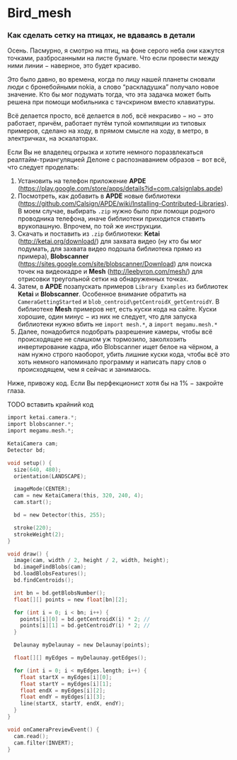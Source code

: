 # Bird_mesh

### Как сделать сетку на птицах, не вдаваясь в детали


Осень. Пасмурно, я смотрю на птиц, на фоне серого неба они кажутся точками, разбросанными на листе бумаге. Что если провести между ними линии &minus; наверное, это будет красиво.


Это было давно, во времена, когда по лицу нашей планеты сновали люди с бронебойными nokia, а слово “раскладушка” получало новое значение.
Кто бы мог подумать тогда, что эта задачка может быть решена при помощи мобильника с тачскрином вместо клавиатуры.


Всё делается просто, всё делается в лоб, всё некрасиво &minus; но &minus; это работает, причём, работает путём тупой компиляции из типовых примеров, сделано на ходу, в прямом смысле на ходу, в метро, в электричках, на эскалаторах.


Если Вы не владелец огрызка и хотите немного поразвлекаться реалтайм-триангуляцией Делоне с распознаванием образов &minus; вот всё, что следует проделать:
1. Установить на телефон приложение **APDE** (https://play.google.com/store/apps/details?id=com.calsignlabs.apde)
1. Посмотреть, как добавить в **APDE** новые библиотеки (https://github.com/Calsign/APDE/wiki/Installing-Contributed-Libraries). В моем случае, выбирать `.zip` нужно было при помощи родного проводника телефона, иначе библиотеки приходится ставить врукопашную. Впрочем, по той же инструкции.
1. Скачать и поставить из `.zip` библиотеки: **Ketai** (http://ketai.org/download/) для захвата видео (ну кто бы мог подумать, для захвата видео подошла библиотека прямо из примера), **Blobscanner** (https://sites.google.com/site/blobscanner/Download) для поиска точек на видеокадре и **Mesh** (http://leebyron.com/mesh/) для отрисовки треугольной сетки на обнаруженных точках.
1. Затем, в **APDE** позапускать примеров `Library Examples` из библиотек **Ketai** и **Blobscanner**. Особенное внимание обратить на `CameraGettingStarted` и `blob_centroid\getCentroidX_getCentroidY`. В библиотеке **Mesh** примеров нет, есть куски кода на сайте. Куски хорошие, один минус &minus; из них не следует, что для запуска библиотеки нужно вбить не `import mesh.*`, а `import megamu.mesh.*`
1. Далее, понадобится подобрать разрешение камеры, чтобы всё происходящее не слишком уж тормозило, заколхозить инвертирование кадра, ибо Blobscanner ищет белое на чёрном, а нам нужно строго наоборот, убить лишние куски кода, чтобы всё это хоть немного напоминало программу и написать пару слов о происходящем, чем я сейчас и занимаюсь.

Ниже, привожу код. Если Вы перфекционист хотя бы на 1% &minus; закройте глаза.

TODO вставить крайний код


```C
import ketai.camera.*;
import blobscanner.*;
import megamu.mesh.*;

KetaiCamera cam;
Detector bd;

void setup() {
  size(640, 480);
  orientation(LANDSCAPE);

  imageMode(CENTER);
  cam = new KetaiCamera(this, 320, 240, 4);
  cam.start();

  bd = new Detector(this, 255);

  stroke(220);
  strokeWeight(2);
}

void draw() {
  image(cam, width / 2, height / 2, width, height);
  bd.imageFindBlobs(cam);
  bd.loadBlobsFeatures();
  bd.findCentroids();

  int bn = bd.getBlobsNumber();
  float[][] points = new float[bn][2];

  for (int i = 0; i < bn; i++) {
    points[i][0] = bd.getCentroidX(i) * 2; //
    points[i][1] = bd.getCentroidY(i) * 2; //
  }

  Delaunay myDelaunay = new Delaunay(points);

  float[][] myEdges = myDelaunay.getEdges();

  for (int i = 0; i < myEdges.length; i++) {
    float startX = myEdges[i][0];
    float startY = myEdges[i][1];
    float endX = myEdges[i][2];
    float endY = myEdges[i][3];
    line(startX, startY, endX, endY);
  }
}

void onCameraPreviewEvent() {
  cam.read();
  cam.filter(INVERT);
}
```
